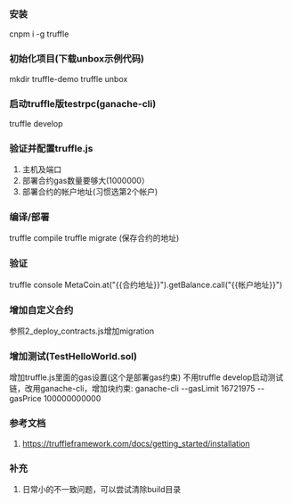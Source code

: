 ### 安装
cnpm i -g truffle
### 初始化项目(下载unbox示例代码)
mkdir truffle-demo
truffle unbox
### 启动truffle版testrpc(ganache-cli)
truffle develop
### 验证并配置truffle.js
1. 主机及端口
2. 部署合约gas数量要够大(1000000）
3. 部署合约的帐户地址(习惯选第2个帐户)
### 编译/部署
truffle compile
truffle migrate (保存合约的地址)
### 验证
truffle console
MetaCoin.at("{{合约地址}}").getBalance.call("{{帐户地址}}")
### 增加自定义合约
参照2_deploy_contracts.js增加migration
### 增加测试(TestHelloWorld.sol)
增加truffle.js里面的gas设置(这个是部署gas约束)
不用truffle develop启动测试链，改用ganache-cli，增加块约束:
ganache-cli --gasLimit 16721975 --gasPrice 100000000000

### 参考文档
1. https://truffleframework.com/docs/getting_started/installation

### 补充
1. 日常小的不一致问题，可以尝试清除build目录